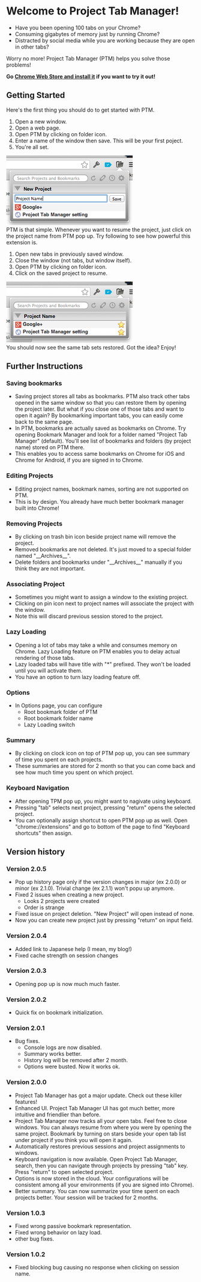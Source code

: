 # Welcome to Project Tab Manager!
* Have you been opening 100 tabs on your Chrome?
* Consuming gigabytes of memory just by running Chrome?
* Distracted by social media while you are working because they are open in other tabs?

Worry no more! Project Tab Manager (PTM) helps you solve those problems!

**Go [Chrome Web Store and install it](https://chrome.google.com/webstore/detail/project-tab-manager/iapdnheekciiecjijobcglkcgeckpoia) if you want to try it out!**

## Getting Started
Here's the first thing you should do to get started with PTM.

1. Open a new window.
2. Open a web page.
3. Open PTM by clicking on folder icon.
4. Enter a name of the window then save. This will be your first poject.
5. You're all set.

![](src/img/assets/new_project.png)  
PTM is that simple. Whenever you want to resume the project, just click on the project name from PTM pop up. Try following to see how powerful this extension is.

1. Open new tabs in previously saved window.
2. Close the window (not tabs, but window itself).
3. Open PTM by clicking on folder icon.
4. Click on the saved project to resume.

![](src/img/assets/saved_project.png)  
You should now see the same tab sets restored. Got the idea? Enjoy!

## Further Instructions

### Saving bookmarks
* Saving project stores all tabs as bookmarks. PTM also track other tabs opened in the same window so that you can restore them by opening the project later. But what if you close one of those tabs and want to open it again? By bookmarking important tabs, you can easily come back to the same page.
* In PTM, bookmarks are actually saved as bookmarks on Chrome. Try opening Bookmark Manager and look for a folder named "Project Tab Manager" (default). You'll see list of bookmarks and folders (by project name) stored on PTM there.
* This enables you to access same bookmarks on Chrome for iOS and Chrome for Android, if you are signed in to Chrome.

### Editing Projects
* Editing project names, bookmark names, sorting are not supported on PTM.
* This is by design. You already have much better bookmark manager built into Chrome!

### Removing Projects
* By clicking on trash bin icon beside project name will remove the project.
* Removed bookmarks are not deleted. It's just moved to a special folder named "\_\_Archives\_\_".
* Delete folders and bookmarks under "\_\_Archives\_\_" manually if you think they are not important.

### Associating Project
* Sometimes you might want to assign a window to the existing project.
* Clicking on pin icon next to project names will associate the project with the window.
* Note this will discard previous session stored to the project.

### Lazy Loading
* Opening a lot of tabs may take a while and consumes memory on Chrome. Lazy Loading feature on PTM enables you to delay actual rendering of those tabs.
* Lazy loaded tabs will have title with "*" prefixed. They won't be loaded until you will activate them.
* You have an option to turn lazy loading feature off.

### Options
* In Options page, you can configure
    * Root bookmark folder of PTM
    * Root bookmark folder name
    * Lazy Loading switch

### Summary
* By clicking on clock icon on top of PTM pop up, you can see summary of time you spent on each projects.
* These summaries are stored for 2 month so that you can come back and see how much time you spent on which project.

### Keyboard Navigation
* After opening TPM pop up, you might want to nagivate using keyboard.
* Pressing "tab" selects next project, pressing "return" opens the selected project.
* You can optionally assign shortcut to open PTM pop up as well. Open "chrome://extensions" and go to bottom of the page to find "Keyboard shortcuts" then assign.

## Version history
### Version 2.0.5
* Pop up history page only if the version changes in major (ex 2.0.0) or minor (ex 2.1.0). Trivial change (ex 2.1.1) won't popu up anymore.
* Fixed 2 issues when creating a new project.
    * Looks 2 projects were created
    * Order is strange
* Fixed issue on project deletion. "New Project" will open instead of none.
* Now you can create new project just by pressing "return" on input field.

### Version 2.0.4
* Added link to Japanese help (I mean, my blog!)
* Fixed cache strength on session changes

### Version 2.0.3
* Opening pop up is now much much faster.

### Version 2.0.2
* Quick fix on bookmark initialization.

### Version 2.0.1
* Bug fixes.
    * Console logs are now disabled.
    * Summary works better.
    * History log will be removed after 2 month.
    * Options were busted. Now it works ok.

### Version 2.0.0
* Project Tab Manager has got a major update. Check out these killer features!
* Enhanced UI. Project Tab Manager UI has got much better, more intuitive and friendlier than before.
* Project Tab Manager now tracks all your open tabs. Feel free to close windows. You can always resume from where you were by opening the same project. Bookmark by turning on stars beside your open tab list under project if you think you will open it again.
* Automatically restores previous sessions and project assignments to windows.
* Keyboard navigation is now available. Open Project Tab Manager, search, then you can navigate through projects by pressing "tab" key. Press "return" to open selected project.
* Options is now stored in the cloud. Your configurations will be consistent among all your environments (if you are signed into Chrome).
* Better summary. You can now summarize your time spent on each projects better. Your session will be tracked for 2 months.


### Version 1.0.3
* Fixed wrong passive bookmark representation.
* Fixed wrong behavior on lazy load.
* other bug fixes.


### Version 1.0.2
* Fixed blocking bug causing no response when clicking on session name.